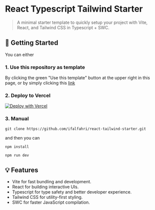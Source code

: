 # React Typescript Tailwind Starter

> A minimal starter template to quickly setup your project with Vite, React, and Tailwind CSS in Typescript + SWC.

## 🚀 Getting Started 
You can either
### 1. Use this repository as template
By clicking the green "Use this template" button at the upper right in this page, or by simply clicking this [link](https://github.com/new?template_name=react-ts-tailwind-starter&template_owner=ifalfahri)
### 2. Deploy to Vercel

[![Deploy with Vercel](https://vercel.com/button)](https://vercel.com/new/clone?repository-url=https%3A%2F%2Fgithub.com%2Fifalfahri%2Freact-ts-tailwind-starter)

### 3. Manual
``` 
git clone https://github.com/ifalfahri/react-tailwind-starter.git
```

and then you can
```
npm install
```
```
npm run dev
```

## 💡 Features
- Vite for fast bundling and development.
- React for building interactive UIs.
- Typescript for type safety and better developer experience.
- Tailwind CSS for utility-first styling.
- SWC for faster JavaScript compilation.